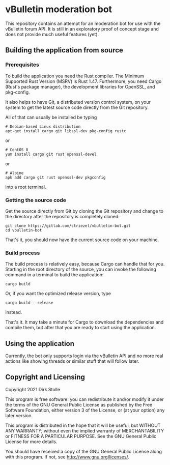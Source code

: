 # vBulletin moderation bot

This repository contains an attempt for an moderation bot for use with the
vBulletin forum API. It is still in an exploratory proof of concept stage and
does not provide much useful features (yet).

## Building the application from source

### Prerequisites

To build the application you need the Rust compiler. The Minimum Supported Rust
Version (MSRV) is Rust 1.47. Furthermore, you need Cargo (Rust's package
manager), the development libraries for OpenSSL, and pkg-config.

It also helps to have Git, a distributed version control system, on your system
to get the latest source code directly from the Git repository.

All of that can usually be installed be typing

    # Debian-based Linux distribution
    apt-get install cargo git libssl-dev pkg-config rustc

or

    # CentOS 8
    yum install cargo git rust openssl-devel

or

    # Alpine
    apk add cargo git rust openssl-dev pkgconfig

into a root terminal.

### Getting the source code

Get the source directly from Git by cloning the Git repository and change to
the directory after the repository is completely cloned:

    git clone https://gitlab.com/striezel/vbulletin-bot.git
    cd vbulletin-bot

That's it, you should now have the current source code on your machine.

### Build process

The build process is relatively easy, because Cargo can handle that for you.
Starting in the root directory of the source, you can invoke the following
command in a terminal to build the application:

    cargo build

Or, if you want the optimized release version, type

    cargo build --release

instead.

That's it. It may take a minute for Cargo to download the dependencies and
compile them, but after that you are ready to start using the application.

## Using the application

Currently, the bot only supports login via the vBulletin API and no more real
actions like showing threads or similar stuff that will follow later.

## Copyright and Licensing

Copyright 2021  Dirk Stolle

This program is free software: you can redistribute it and/or modify
it under the terms of the GNU General Public License as published by
the Free Software Foundation, either version 3 of the License, or
(at your option) any later version.

This program is distributed in the hope that it will be useful,
but WITHOUT ANY WARRANTY; without even the implied warranty of
MERCHANTABILITY or FITNESS FOR A PARTICULAR PURPOSE.  See the
GNU General Public License for more details.

You should have received a copy of the GNU General Public License
along with this program.  If not, see <http://www.gnu.org/licenses/>.
